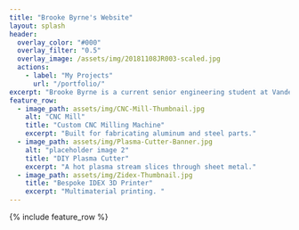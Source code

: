 ```yaml
---
title: "Brooke Byrne's Website"
layout: splash
header:
  overlay_color: "#000"
  overlay_filter: "0.5"
  overlay_image: /assets/img/20181108JR003-scaled.jpg
  actions:
    - label: "My Projects"
      url: "/portfolio/"
excerpt: "Brooke Byrne is a current senior engineering student at Vanderbilt University graduating in May 2025. She has interests in biomedical engineering, data analysis, and digital fabrication. She is excited to share with you what she has been working on during her undergraduate education!"
feature_row:
  - image_path: assets/img/CNC-Mill-Thumbnail.jpg
    alt: "CNC Mill"
    title: "Custom CNC Milling Machine"
    excerpt: "Built for fabricating aluminum and steel parts."
  - image_path: assets/img/Plasma-Cutter-Banner.jpg
    alt: "placeholder image 2"
    title: "DIY Plasma Cutter"
    excerpt: "A hot plasma stream slices through sheet metal."
  - image_path: assets/img/Zidex-Thumbnail.jpg
    title: "Bespoke IDEX 3D Printer"
    excerpt: "Multimaterial printing. "
---
```


{% include feature_row %}

